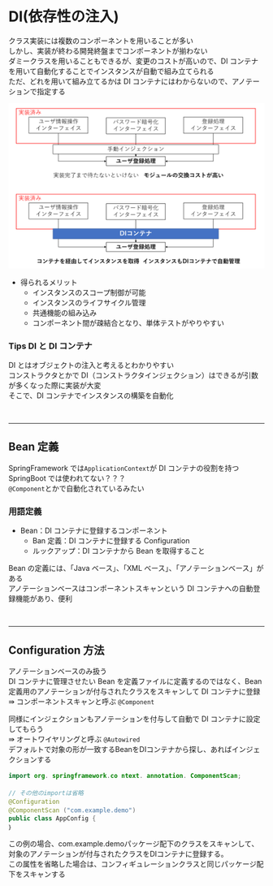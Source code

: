 # DI(依存性の注入)

クラス実装には複数のコンポーネントを用いることが多い  
しかし、実装が終わる開発終盤までコンポーネントが揃わない  
ダミークラスを用いることもできるが、変更のコストが高いので、DI コンテナを用いて自動化することでインスタンスが自動で組み立てられる  
ただ、どれを用いて組み立てるかは DI コンテナにはわからないので、アノテーションで指定する

![依存性の注入](../../../images/FlameWork/SpringBoot/SpringCore/00_DI.png)

- 得られるメリット
  - インスタンスのスコープ制御が可能
  - インスタンスのライフサイクル管理
  - 共通機能の組み込み
  - コンポーネント間が疎結合となり、単体テストがやりやすい

### Tips DI と DI コンテナ

DI とはオブジェクトの注入と考えるとわかりやすい  
コンストラクタとかで DI（コンストラクタインジェクション）はできるが引数が多くなった際に実装が大変  
そこで、DI コンテナでインスタンスの構築を自動化

<br>

---

## Bean 定義

SpringFramework では`ApplicationContext`が DI コンテナの役割を持つ
SpringBoot では使われてない？？？  
`@Component`とかで自動化されているみたい

### 用語定義

- Bean：DI コンテナに登録するコンポーネント
  - Ban 定義：DI コンテナに登録する Configuration
  - ルックアップ：DI コンテナから Bean を取得すること

Bean の定義には、「Java ベース」、「XML ベース」、「アノテーションベース」がある  
アノテーションベースはコンポーネントスキャンという DI コンテナへの自動登録機能があり、便利

<br>

---

## Configuration 方法

アノテーションベースのみ扱う  
DI コンテナに管理させたい Bean を定義ファイルに定義するのではなく、Bean 定義用のアノテーションが付与されたクラスをスキャンして DI コンテナに登録  
⇛ コンポーネントスキャンと呼ぶ `@Component`

同様にインジェクションもアノテーションを付与して自動で DI コンテナに設定してもらう  
⇛ オートワイヤリングと呼ぶ  `@Autowired`  
デフォルトで対象の形が一致するBeanをDIコンテナから探し、あればインジェクションする
```Java
import org. springframework.co ntext. annotation. ComponentScan;

// その他のimportは省略
@Configuration
@ComponentScan ("com.example.demo")
public class AppConfig {
｝
```
この例の場合、com.example.demoパッケージ配下のクラスをスキャンして、対象のアノテーションが付与されたクラスをDIコンテナに登録する。  
この属性を省略した場合は、コンフィギュレーションクラスと同じパッケージ配下をスキャンする